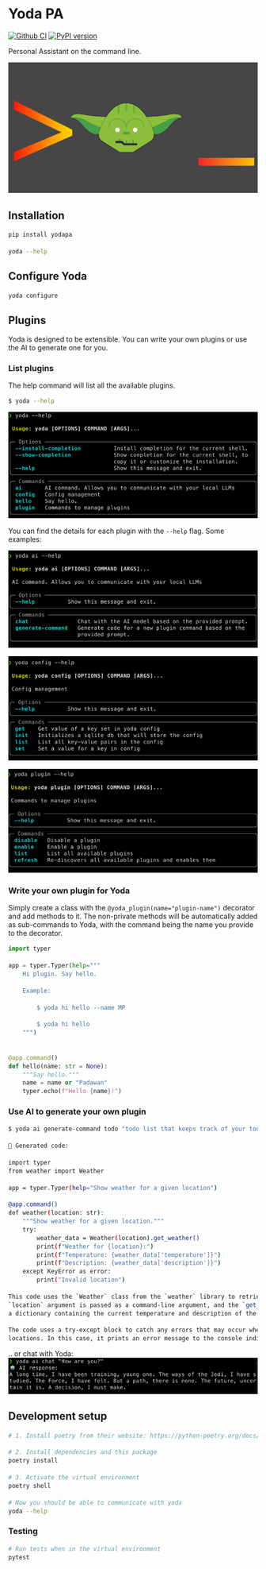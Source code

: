# Yoda PA

[![Github CI](https://github.com/yoda-pa/yoda/actions/workflows/ci.yml/badge.svg)](https://github.com/yoda-pa/yoda/actions/workflows/ci.yml)
[![PyPI version](https://badge.fury.io/py/yodapa.svg)](https://badge.fury.io/py/yodapa)

Personal Assistant on the command line.

![Yoda](logo.png)

## Installation

```bash
pip install yodapa

yoda --help
```

## Configure Yoda

```bash
yoda configure
```

## Plugins

Yoda is designed to be extensible. You can write your own plugins or use the AI to generate one for you.

### List plugins

The help command will list all the available plugins.

```bash
$ yoda --help
```

![img.png](img.png)

You can find the details for each plugin with the `--help` flag. Some examples:

![img_1.png](img_1.png)

![img_2.png](img_2.png)

![img_3.png](img_3.png)

### Write your own plugin for Yoda

Simply create a class with the `@yoda_plugin(name="plugin-name")` decorator and add methods to it. The non-private
methods will be automatically added as sub-commands to Yoda, with the command being the name you provide to the
decorator.

```python
import typer

app = typer.Typer(help="""
    Hi plugin. Say hello.

    Example:

        $ yoda hi hello --name MP

        $ yoda hi hello
    """)


@app.command()
def hello(name: str = None):
    """Say hello."""
    name = name or "Padawan"
    typer.echo(f"Hello {name}!")
```

### Use AI to generate your own plugin

```bash
$ yoda ai generate-command todo "todo list that keeps track of your todos"

🤖 Generated code:

import typer
from weather import Weather

app = typer.Typer(help="Show weather for a given location")

@app.command()
def weather(location: str):
    """Show weather for a given location."""
    try:
        weather_data = Weather(location).get_weather()
        print(f"Weather for {location}:")
        print(f"Temperature: {weather_data['temperature']}")
        print(f"Description: {weather_data['description']}")
    except KeyError as error:
        print("Invalid location")

This code uses the `Weather` class from the `weather` library to retrieve weather data for a given location. The
`location` argument is passed as a command-line argument, and the `get_weather()` method of the `Weather` object returns
a dictionary containing the current temperature and description of the weather in the given location.

The code uses a try-except block to catch any errors that may occur when retrieving the weather data, such as invalid
locations. In this case, it prints an error message to the console indicating that the location is invalid.

```

.. or chat with Yoda:
![img_5.png](img_5.png)

## Development setup

```bash
# 1. Install poetry from their website: https://python-poetry.org/docs/#installation

# 2. Install dependencies and this package
poetry install

# 3. Activate the virtual environment
poetry shell

# Now you should be able to communicate with yoda
yoda --help
```

### Testing

```bash
# Run tests when in the virtual environment
pytest
```
